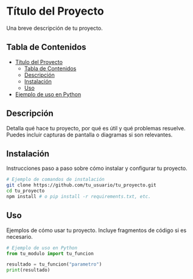 # Título del Proyecto

Una breve descripción de tu proyecto.

## Tabla de Contenidos

- [Título del Proyecto](#título-del-proyecto)
  - [Tabla de Contenidos](#tabla-de-contenidos)
  - [Descripción](#descripción)
  - [Instalación](#instalación)
  - [Uso](#uso)
- [Ejemplo de uso en Python](#ejemplo-de-uso-en-python)

## Descripción

Detalla qué hace tu proyecto, por qué es útil y qué problemas resuelve. Puedes incluir capturas de pantalla o diagramas si son relevantes.

## Instalación

Instrucciones paso a paso sobre cómo instalar y configurar tu proyecto.

```bash
# Ejemplo de comandos de instalación
git clone https://github.com/tu_usuario/tu_proyecto.git
cd tu_proyecto
npm install # o pip install -r requirements.txt, etc.
```

## Uso

Ejemplos de cómo usar tu proyecto. Incluye fragmentos de código si es necesario.

```python
# Ejemplo de uso en Python
from tu_modulo import tu_funcion

resultado = tu_funcion("parametro")
print(resultado)
